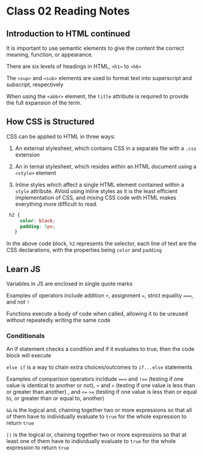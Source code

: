 # Class 02 Reading Notes

## Introduction to HTML continued

It is important to use semantic elements to give the content the correct meaning, function, or appearance.

There are six levels of headings in HTML, `<h1>` to `<h6>`

The `<sup>` and `<sub>` elements are used to format text into superscript and subscript, respectively

When using the `<abbr>` element, the `title` attribute is required to provide the full expansion of the term.

## How CSS is Structured

CSS can be applied to HTML in three ways:

1. An external stylesheet, which contains CSS in a separate file with a `.css` extension

2. An in ternal stylesheet, which resides within an HTML document using a `<style>` element

3. Inline styles which affect a single HTML element contained within a `style` attribute. AVoid using inline styles as it is the least efficient implementation of CSS, and mixing CSS code with HTML makes everything more difficult to read.

```CSS
 h2 {
     color: black;
     padding: 5px;
   }
```

In the above code block, `h2` represents the selector, each line of text are the CSS declarations, with the properties being `color` and `padding`

## Learn JS

Variables in JS are enclosed in single quote marks

Examples of operators include addition `+`, assignment `=`, strict equality `===`, and not `!`

Functions execute a body of code when called, allowing it to be ureused without repeatedly writing the same code

### Conditionals

An if statement checks a condition and if it evaluates to true, then the code block will execute

`else if` is a way to chain extra choices/outcomes to `if...else` statements

Examples of comparison operators incldude `===` and `!==` (testing if one value is identical to another or not), `<` and `>` (testing if one value is less than or greater than another) , and `<=` `>=` (testing if one value is less than or equal to, or greater than or equal to, another)

`&&` is the logical and, chaining together two or more expressions so  that all of them have to individually evaluate to `true` for the whole expression to return `true`

`||` is the logical or, chaining together two or more expressions so that at least one of them have to individually evaluate to `true` for the whole expression to return `true`
